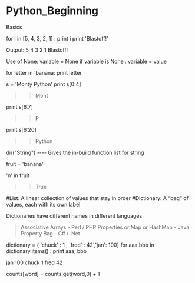 # Python_Beginning
Basics

for i in [5, 4, 3, 2, 1] :
 print i
print 'Blastoff!'

Output:
5
4
3
2
1
Blastoff!

Use of None: variable = None
if variable is None :
variable = value

for letter in 'banana:
 print letter

s = 'Monty Python'
print s[0:4]

>>Mont

print s[6:7]
>>P

print s[6:20]
>>Python

dir("String") ---- Gives the in-build function list for string

fruit = 'banana'

'n' in fruit

>>True

#List: A linear collection of values that stay in order
#Dictionary: A “bag” of values, each with its own label

Dictionaries have different names in different languages
> Associative Arrays - Perl / PHP
> Properties or Map or HashMap - Java
> Property Bag - C# / .Net


dictionary = { 'chuck' : 1 , 'fred' : 42','jan': 100}
for aaa,bbb in dictionary.items() :
print aaa, bbb

jan 100
chuck 1
fred 42

counts[word] = counts.get(word,0) + 1

